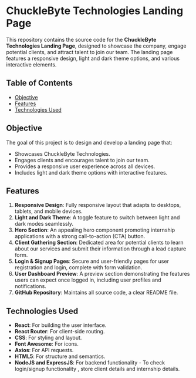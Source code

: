 # ChuckleByte Technologies Landing Page

This repository contains the source code for the **ChuckleByte Technologies Landing Page**, designed to showcase the company, engage potential clients, and attract talent to join our team. The landing page features a responsive design, light and dark theme options, and various interactive elements.

## Table of Contents
- [Objective](#objective)
- [Features](#features)
- [Technologies Used](#technologies-used)

## Objective
The goal of this project is to design and develop a landing page that:
- Showcases ChuckleByte Technologies.
- Engages clients and encourages talent to join our team.
- Provides a responsive user experience across all devices.
- Includes light and dark theme options with interactive features.

## Features
1. **Responsive Design**: Fully responsive layout that adapts to desktops, tablets, and mobile devices.
2. **Light and Dark Theme**: A toggle feature to switch between light and dark modes seamlessly.
3. **Hero Section**: An appealing hero component promoting internship applications with a strong call-to-action (CTA) button.
4. **Client Gathering Section**: Dedicated area for potential clients to learn about our services and submit their information through a lead capture form.
5. **Login & Signup Pages**: Secure and user-friendly pages for user registration and login, complete with form validation.
6. **User Dashboard Preview**: A preview section demonstrating the features users can expect once logged in, including user profiles and notifications.
7. **GitHub Repository**: Maintains all source code, a clear README file.

## Technologies Used
- **React**: For building the user interface.
- **React Router**: For client-side routing.
- **CSS**: For styling and layout.
- **Font Awesome**: For icons.
- **Axios**: For API requests.
- **HTML5**: For structure and semantics.
- **NodeJS and ExpressJS**: For backend functionality - To check login/signup functionality , store client details and internship details.




